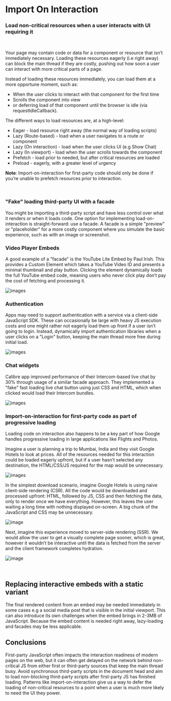 # Import On Interaction

### Load non-critical resources when a user interacts with UI requiring it

<br>

Your page may contain code or data for a component or resource that isn’t immediately necessary. Loading these resources eagerly (i.e right away) can block the main thread if they are costly, pushing out how soon a user can interact with more critical parts of a page.

Instead of loading these resources immediately, you can load them at a more opportune moment, such as:

- When the user clicks to interact with that component for the first time
- Scrolls the component into view
- or deferring load of that component until the browser is idle (via requestIdleCallback).

The different ways to load resources are, at a high-level:

- Eager - load resource right away (the normal way of loading scripts)
- Lazy (Route-based) - load when a user navigates to a route or component
- Lazy (On interaction) - load when the user clicks UI (e.g Show Chat)
- Lazy (In viewport) - load when the user scrolls towards the component
- Prefetch - load prior to needed, but after critical resources are loaded
- Preload - eagerly, with a greater level of urgency

**Note**: Import-on-interaction for first-party code should only be done if you’re unable to prefetch resources prior to interaction.

<br>

### **"Fake" loading third-party UI with a facade**

You might be importing a third-party script and have less control over what it renders or when it loads code. One option for implementing load-on-interaction is straight-forward: use a facade. A facade is a simple "preview" or "placeholder" for a more costly component where you simulate the basic experience, such as with an image or screenshot.

### **Video Player Embeds**

A good example of a "facade" is the YouTube Lite Embed by Paul Irish. This provides a Custom Element which takes a YouTube Video ID and presents a minimal thumbnail and play button. Clicking the element dynamically loads the full YouTube embed code, meaning users who never click play don’t pay the cost of fetching and processing it.

![images](https://res.cloudinary.com/ddxwdqwkr/image/upload/v1617434835/patterns.dev/import-on-interaction/image2_egy8ct_c_scale_w_1280.png)

### **Authentication**
Apps may need to support authentication with a service via a client-side JavaScript SDK. These can occasionally be large with heavy JS execution costs and one might rather not eagerly load them up front if a user isn’t going to login. Instead, dynamically import authentication libraries when a user clicks on a "Login" button, keeping the main thread more free during initial load.

![images](https://res.cloudinary.com/ddxwdqwkr/image/upload/v1617434835/patterns.dev/import-on-interaction/image4_qeskzi_c_scale_w_1280.png)

### **Chat widgets**
Calibre app improved performance of their Intercom-based live chat by 30% through usage of a similar facade approach. They implemented a "fake" fast loading live chat button using just CSS and HTML, which when clicked would load their Intercom bundles.

![images](https://res.cloudinary.com/ddxwdqwkr/image/upload/v1617434835/patterns.dev/import-on-interaction/image5_x7d5a9_c_scale_w_1280.png)

### Import-on-interaction for first-party code as part of progressive loading

Loading code on interaction also happens to be a key part of how Google handles progressive loading in large applications like Flights and Photos.

Imagine a user is planning a trip to Mumbai, India and they visit Google Hotels to look at prices. All of the resources needed for this interaction could be loaded eagerly upfront, but if a user hasn’t selected any destination, the HTML/CSS/JS required for the map would be unnecessary.

![images](https://res.cloudinary.com/ddxwdqwkr/image/upload/v1617434835/patterns.dev/import-on-interaction/image10_ofj3bz_c_scale_w_1280.png)

In the simplest download scenario, imagine Google Hotels is using naive client-side rendering (CSR). All the code would be downloaded and processed upfront: HTML, followed by JS, CSS and then fetching the data, only to render once we have everything. However, this leaves the user waiting a long time with nothing displayed on-screen. A big chunk of the JavaScript and CSS may be unnecessary.

![image](https://res.cloudinary.com/ddxwdqwkr/image/upload/v1617434835/patterns.dev/import-on-interaction/image11.png)

Next, imagine this experience moved to server-side rendering (SSR). We would allow the user to get a visually complete page sooner, which is great, however it wouldn’t be interactive until the data is fetched from the server and the client framework completes hydration.

![image](https://res.cloudinary.com/ddxwdqwkr/image/upload/v1617434835/patterns.dev/import-on-interaction/image12.png)

<br>

## Replacing interactive embeds with a static variant
The final rendered content from an embed may be needed immediately in some cases e.g a social media post that is visible in the initial viewport. This can also introduce its own challenges when the embed brings in 2-3MB of JavaScript. Because the embed content is needed right away, lazy-loading and facades may be less applicable.

## Conclusions
First-party JavaScript often impacts the interaction readiness of modern pages on the web, but it can often get delayed on the network behind non-critical JS from either first or third-party sources that keep the main thread busy.
Avoid synchronous third-party scripts in the document head and aim to load non-blocking third-party scripts after first-party JS has finished loading. Patterns like import-on-interaction give us a way to defer the loading of non-critical resources to a point when a user is much more likely to need the UI they power.